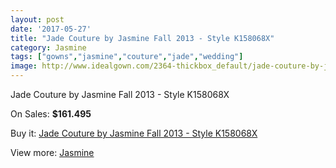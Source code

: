 ```yaml
---
layout: post
date: '2017-05-27'
title: "Jade Couture by Jasmine Fall 2013 - Style K158068X"
category: Jasmine
tags: ["gowns","jasmine","couture","jade","wedding"]
image: http://www.idealgown.com/2364-thickbox_default/jade-couture-by-jasmine-fall-2013-style-k158068x.jpg
---
```

Jade Couture by Jasmine Fall 2013 - Style K158068X

On Sales: **$161.495**
<a href="https://www.idealgown.com/en/jasmine/1108-jade-couture-by-jasmine-fall-2013-style-k158068x.html"><amp-img layout="responsive" width="600" height="600" src="//www.idealgown.com/2364-thickbox_default/jade-couture-by-jasmine-fall-2013-style-k158068x.jpg" alt="Jade Couture by Jasmine Fall 2013 - Style K158068X 0" /></a>
<a href="https://www.idealgown.com/en/jasmine/1108-jade-couture-by-jasmine-fall-2013-style-k158068x.html"><amp-img layout="responsive" width="600" height="600" src="//www.idealgown.com/2365-thickbox_default/jade-couture-by-jasmine-fall-2013-style-k158068x.jpg" alt="Jade Couture by Jasmine Fall 2013 - Style K158068X 1" /></a>

Buy it: [Jade Couture by Jasmine Fall 2013 - Style K158068X](https://www.idealgown.com/en/jasmine/1108-jade-couture-by-jasmine-fall-2013-style-k158068x.html "Jade Couture by Jasmine Fall 2013 - Style K158068X")

View more: [Jasmine](https://www.idealgown.com/en/14-jasmine "Jasmine")
